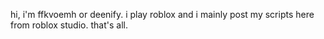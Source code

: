 hi, i'm ffkvoemh or deenify.
i play roblox and i mainly post my scripts here from roblox studio.
that's all.
